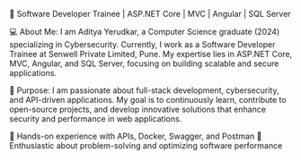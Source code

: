 🚀 Software Developer Trainee | ASP.NET Core | MVC | Angular | SQL Server

💻 About Me:
I am Aditya Yerudkar, a Computer Science graduate (2024) specializing in Cybersecurity. Currently, I work as a Software Developer Trainee at Senwell Private Limited, Pune. My expertise lies in ASP.NET Core, MVC, Angular, and SQL Server, focusing on building scalable and secure applications.

🎯 Purpose:
I am passionate about full-stack development, cybersecurity, and API-driven applications. My goal is to continuously learn, contribute to open-source projects, and develop innovative solutions that enhance security and performance in web applications.

🔹 Hands-on experience with APIs, Docker, Swagger, and Postman
🔹 Enthusiastic about problem-solving and optimizing software performance
